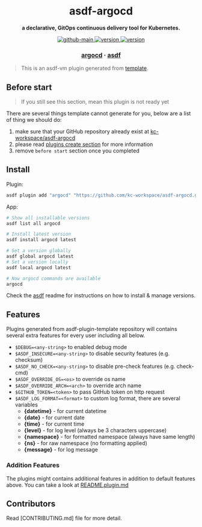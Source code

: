 <h1 align="center">
  asdf-argocd
</h1>

<!-- Description section -->
<p align="center">
  <strong>a declarative, GitOps continuous delivery tool for Kubernetes.</strong>
</p>

<!-- Badges section -->
<p align="center">
  <a href="https://github.com/kc-workspace/asdf-argocd/actions/workflows/main.yml">
    <img
      alt="github-main"
      src="https://img.shields.io/github/actions/workflow/status/kc-workspace/asdf-argocd/main.yml?style=flat-square&logo=github">
  </a>
  <a href="https://github.com/kc-workspace/asdf-argocd/releases">
    <img
      alt="version"
      src="https://img.shields.io/github/v/release/kc-workspace/asdf-argocd?style=flat-square&logo=github">
  </a>
  <a href="https://github.com/kc-workspace/asdf-argocd/commits/main">
    <img
      alt="version"
      src="https://img.shields.io/github/last-commit/kc-workspace/asdf-argocd/main?style=flat-square&logo=github">
  </a>
</p>

<!-- Links section -->
<h3 align="center">
  <a href="https://argo-cd.readthedocs.io">argocd</a>
  <span> · </span>
  <a href="https://asdf-vm.com">asdf</a>
</h3>

> This is an asdf-vm plugin generated from [template][template-gh].

## Before start

> If you still see this section, mean this plugin is not ready yet

There are several things template cannot generate for you,
below are a list of thing we should do:

1. make sure that your GitHub repository already exist at [kc-workspace/asdf-argocd][plugin-gh]
2. please read [plugins create section][asdf-create-plugin] for more information
3. remove `before start` section once you completed

## Install

Plugin:

```sh
asdf plugin add "argocd" "https://github.com/kc-workspace/asdf-argocd.git"
```

App:

```sh
# Show all installable versions
asdf list all argocd

# Install latest version
asdf install argocd latest

# Set a version globally
asdf global argocd latest
# Set a version locally
asdf local argocd latest

# Now argocd commands are available
argocd
```

Check the [asdf][asdf-link] readme for instructions on
how to install & manage versions.

## Features

Plugins generated from asdf-plugin-template repository will
contains several extra features for every user including all below.

- `$DEBUG=<any-string>` to enabled debug mode
- `$ASDF_INSECURE=<any-string>` to disable security features (e.g. checksum)
- `$ASDF_NO_CHECK=<any-string>` to disable pre-check features (e.g. check-cmd)
- `$ASDF_OVERRIDE_OS=<os>` to override os name
- `$ASDF_OVERRIDE_ARCH=<arch>` to override arch name
- `$GITHUB_TOKEN=<token>` to pass GitHub token on http request
- `$ASDF_LOG_FORMAT=<format>` to custom log format, there are several variables
  - **{datetime}** - for current datetime
  - **{date}** - for current date
  - **{time}** - for current time
  - **{level}** - for log level (always be 3 characters uppercase)
  - **{namespace}** - for formatted namespace (always have same length)
  - **{ns}** - for raw namespace (no formatting applied)
  - **{message}** - for log message

### Addition Features

The plugins might contains additional features
in addition to default features above.
You can take a look at [README.plugin.md][app-readme]

## Contributors

Read [CONTRIBUTING.md] file for more detail.

<!-- LINKS SECTION -->

[app-readme]: ./README.plugin.md
[plugin-gh]: https://github.com/kc-workspace/asdf-argocd
[template-gh]: https://github.com/kc-workspace/asdf-plugin-template
[asdf-link]: https://github.com/asdf-vm/asdf
[asdf-create-plugin]: https://asdf-vm.com/plugins/create.html
